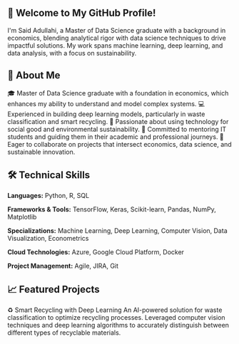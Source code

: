 ## 👋 Welcome to My GitHub Profile!
I'm Said Adullahi, a Master of Data Science graduate with a background in economics, blending analytical rigor with data science techniques to drive impactful solutions. My work spans machine learning, deep learning, and data analysis, with a focus on sustainability.

## 🌟 About Me
🎓 Master of Data Science graduate with a foundation in economics, which enhances my ability to understand and model complex systems.
💻 Experienced in building deep learning models, particularly in waste classification and smart recycling.
🌱 Passionate about using technology for social good and environmental sustainability.
🤝 Committed to mentoring IT students and guiding them in their academic and professional journeys.
🚀 Eager to collaborate on projects that intersect economics, data science, and sustainable innovation.

## 🛠️ Technical Skills
**Languages:** Python, R, SQL

**Frameworks & Tools:** TensorFlow, Keras, Scikit-learn, Pandas, NumPy, Matplotlib

**Specializations:** Machine Learning, Deep Learning, Computer Vision, Data Visualization, Econometrics

**Cloud Technologies:** Azure, Google Cloud Platform, Docker

**Project Management:** Agile, JIRA, Git

## 📈 Featured Projects
♻️ Smart Recycling with Deep Learning
An AI-powered solution for waste classification to optimize recycling processes. Leveraged computer vision techniques and deep learning algorithms to accurately distinguish between different types of recyclable materials.

